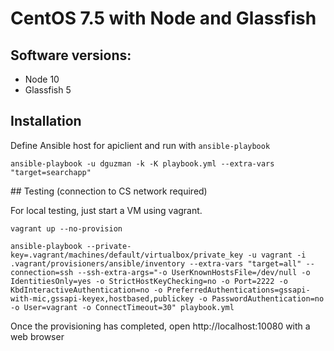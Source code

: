 # CentOS 7.5 with Node and Glassfish

## Software versions:

- Node 10 
- Glassfish 5

## Installation 

Define Ansible host for apiclient and run with `ansible-playbook`
```
ansible-playbook -u dguzman -k -K playbook.yml --extra-vars "target=searchapp"
```

## Testing (connection to CS network required)

For local testing, just start a VM using vagrant.

```
vagrant up --no-provision

ansible-playbook --private-key=.vagrant/machines/default/virtualbox/private_key -u vagrant -i .vagrant/provisioners/ansible/inventory --extra-vars "target=all" --connection=ssh --ssh-extra-args="-o UserKnownHostsFile=/dev/null -o IdentitiesOnly=yes -o StrictHostKeyChecking=no -o Port=2222 -o KbdInteractiveAuthentication=no -o PreferredAuthentications=gssapi-with-mic,gssapi-keyex,hostbased,publickey -o PasswordAuthentication=no -o User=vagrant -o ConnectTimeout=30" playbook.yml
```

Once the provisioning has completed, open http://localhost:10080 with a web browser